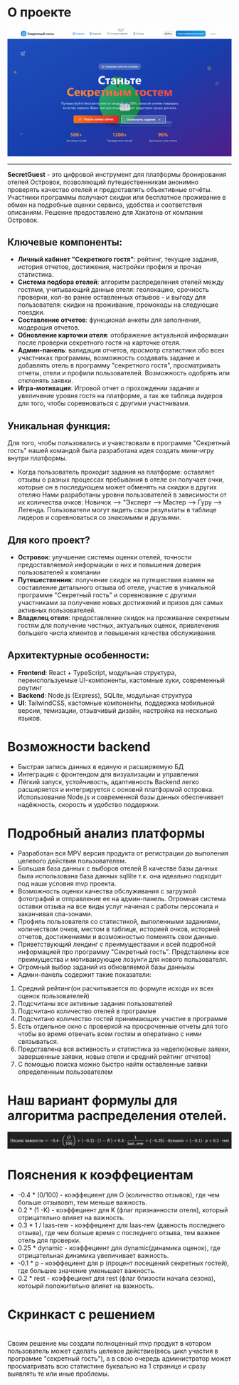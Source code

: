 # О проекте

<p align="center">
   <img src="src/assets/image.png"/>
</p>

---
**SecretGuest** - это цифровой инструмент для платформы бронирования отелей Островок, позволяющий путешественникам анонимно проверять качество отелей и предоставлять объективные отчёты. Участники программы получают скидки или бесплатное проживание в обмен на подробные оценки сервиса, удобства и соответствия описаниям. Решение предоставлено для Хакатона от компании Островок.

## Ключевые компоненты:

- **Личный кабинет "Секретного гостя"**: рейтинг, текущие задания, история отчетов, достижения, настройки профиля и прочая статистика.
- **Система подбора отелей**: алгоритм распределения отелей между гостями, учитывающий данные отеля: геолокацию, срочность проверки, кол-во ранее оставленных отзывов - и выгоду для пользователя: скидки на проживание, промокоды на следующие поездки.
- **Составление отчетов**: функционал анкеты для заполнения, модерация отчетов.
- **Обновление карточки отеля**: отображение актуальной информации после проверки секретного гостя на карточке отеля.
- **Админ-панель**: валидация отчетов, просмотр статистики обо всех участниках программы, возможность создавать задание и добавлять отель в программу "секретного гостя", просматривать отчеты, отели и профили пользователей. Возможность одобрять или отклонять заявки. 
- **Игра-мотивация**: Игровой отчет о прохождении задания и увеличение уровня гостя на платформе, а так же таблица лидеров для того, чтобы соревноваться с другими участнивами.

## Уникальная функция:
  Для того, чтобы пользовались и учавствовали в программе "Секретный гость" нашей командой была разработана идея создать мини-игру внутри платформы.
  - Когда пользователь проходит задания на платформе: оставляет отзывы о разных процессах пребывания в отеле он получает очки, которые он в последующем может обменять на скидки в других отеляю Нами разработаны уровни пользователей в зависимости от их количества очков: Новичок --> "Эксперт --> Мастер --> Гуру --> Легенда. Пользователи могут видеть свои результаты в таблице лидеров и соревноваться со знакомыми и друзьями.

## Для кого проект?
- **Островок**: улучшение системы оценки отелей, точности предоставляемой информации о них и повышения доверия пользователей к компании
- **Путешественник**: получение скидок на путешествия взамен на составление детального отзыва об отеле, участие в уникальной программе "Секретный гость" и соревнование с другими участниками за получение новых достижений и призов для самых активных пользователей.
- **Владелец отеля**: предоставление скидок на проживание секретным гостям для получение честных, актуальных оценок, привлечения большего числа клиентов и повышения качества обслуживания.

## Архитектурные особенности:
- **Frontend**: React + TypeScript, модульная структура, переиспользуемые UI-компоненты, кастомные хуки, современный роутинг
- **Backend**: Node.js (Express), SQLite, модульная структура
- **UI**: TailwindCSS, кастомные компоненты, поддержка мобильной версии, темизации, отзывчивый дизайн, настройка на несколько языков.

# Возможности backend
- Быстрая запись данных в единую и расширяемую БД 
- Интеграция с фронтендом для визуализации и управления
- Лёгкий запуск, устойчивость, адаптивность
Backend легко расширяется и интегрируется с основнй платформой островка. Использование Node.js и современной базы данных обеспечивает надёжность, скорость и удобство поддержки.

# Подробный анализ платформы

- Разработан вся MPV версия продукта от регистрации до выполения целевого действия пользователем.
- Большая база данных с выборов отелей
В качестве базы данных была использована база данных sqllite т.к. она идеально подходит под наши условия mvp проекта.
- Возможность оценки качества обслуживания с загрузкой фотографий и отправление ее на админ-панель.
Огромная система оставки отзыва на все виды услуг начиная с работы персонала и заканчивая спа-зонами.
- Профиль пользователя  со статистикой, выполенными заданиями, количеством очков, местом в таблице, историей очков, историей отчетов, достижениями и возможностью поменять свои данные.
- Приветствующий лендинг с преимуществами и всей  подробной информацией про программу "Секретный гость".
Представлены все преимущества и мотиваирующие лозунги для нового пользователя.
- Огромный выбор заданий из обновляемой базы данныхы
- Админ-панель содержит такие показатели:
1. Средний рейтинг(он расчитывается по формуле исходя их всех оценок пользователей)
2. Подсчитаны все активные задания пользователей
3. Подсчитано количество отелей в программе
4. Подсчитано количество гостей принимающих участие в программе
5. Есть отдельное окно с проверкой на просроченные отчеты для того чтобы во время отвечать всем гостям и оперативно с ними связываться.
6. Представлена вся активность и статистика за неделю(новые заявки, завершенные заявки, новые отели и средний рейтинг отчетов)
7. С помощью поиска можно быстро найти оставленные заявки определенным пользователем



# Наш вариант формулы для алгоритма распределения отелей.

<p align="center">
   <img src="src/assets/formyla.png"/>
</p>

# Пояснения к коэффециентам

- -0.4 * (0/100) - коэффециент для O (количество отзывов), где чем больше отзывовm, тем меньше важность.
- 0.2 * (1 -K) - коэффециент для K (флаг признанности отеля), который отрицательно влияет на важность. 
- 0.3 * 1 / laas-rew -  коэффециент для laas-rew (давность последнего отзыва), где чем больше время с последнего отзыва, тем важнее отель для проверки.
- 0.25 * dynamic - коэффециент для dynamic(динамика оценок), где отрицательная динамика увеличивает важность.
- -0.1 * p - коэффециент для p (процент посещений секретных гостей), где большее значение уменьшает важность.
- 0.2 * rest - коэффециент для rest (флаг близости начала сезона),  котоырй положительно влияет на важность.

# Скринкаст с решением

#

Своим решение мы создали полноценный mvp продукт в котором пользователь может сделать целевое действие(весь цикл участия в программе "секретный гость"), а в свою очередь администратор может просматривать всю статистике буквально на 1 странице и сразу выявлять те или иные проблемы. 